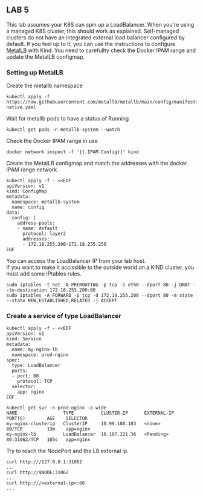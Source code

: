 ## LAB 5
This lab assumes your K8S can spin up a LoadBalancer. When you're using a managed K8S cluster, this should work as explained. Self-managed clusters do not have an integrated external load balancer configured by default. If you feel up to it, you can use the instructions to configure [MetalLB](https://kind.sigs.k8s.io/docs/user/loadbalancer/) with Kind. You need to carefullty check the Docker IPAM range and update the MetalLB configmap.<br>

### Setting up MetalLB
Create the metallb namespace
```
kubectl apply -f https://raw.githubusercontent.com/metallb/metallb/main/config/manifests/metallb-native.yaml
```
Wait for metallb pods to have a status of Running
```
kubectl get pods -n metallb-system --watch
```
Check the Docker IPAM range in use
```
docker network inspect -f '{{.IPAM.Config}}' kind 
```
Create the MetalLB configmap and match the addresses with the docker IPAM range network.
```
kubectl apply -f - <<EOF
apiVersion: v1
kind: ConfigMap
metadata:
  namespace: metallb-system
  name: config
data:
  config: |
    address-pools:
    - name: default
      protocol: layer2
      addresses:
      - 172.18.255.200-172.18.255.250
EOF
```
You can access the LoadBalancer IP from your lab host. <br>
If you want to make it accissible to the outside world on a KIND cluster, you must add some IPtables rules.
```
sudo iptables -t nat -A PREROUTING -p tcp -i eth0 --dport 80 -j DNAT --to-destination 172.18.255.200:80
sudo iptables -A FORWARD -p tcp -d 172.18.255.200 --dport 80 -m state --state NEW,ESTABLISHED,RELATED -j ACCEPT
```

### Create a service of type LoadBalancer 
```
kubectl apply -f - <<EOF
apiVersion: v1
kind: Service
metadata:
  name: my-nginx-lb
  namespace: prod-nginx
spec:
  type: LoadBalancer
  ports:
  - port: 80
    protocol: TCP
  selector:
    app: nginx
EOF
```
```
kubectl get svc -n prod-nginx -o wide
NAME                 TYPE          CLUSTER-IP      EXTERNAL-IP   PORT(S)        AGE    SELECTOR
my-nginx-clusterip   ClusterIP     10.99.180.103   <none>        80/TCP         13m    app=nginx
my-nginx-lb          LoadBalancer  10.107.221.36   <Pending>     80:31062/TCP   105s   app=nginx
```
Try to reach the NodePort and the LB external ip.
```
curl http:///127.0.0.1:31062
...
curl http://$NODE:31062
...
curl http:///<external-ip>:80
...
```

